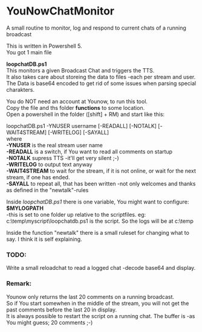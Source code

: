 # YouNowChatMonitor
A small routine to monitor, log and respond to current chats of a running broadcast

This is written in Powershell 5.  
You got 1 main file  

**loopchatDB.ps1**  
This monitors a given Broadcast Chat and triggers the TTS.  
It also takes care about storeing the data to files -each per stream and user.  
The Data is base64 encoded to get rid of some issues when parsing special charakters.  

You do NOT need an account at Younow, to run this tool.  
Copy the file and ths folder **functions** to some location.  
Open a powershell in the folder ([shift] + RM) and start like this:  

loopchatDB.ps1 -YNUSER username [-READALL] [-NOTALK] [-WAIT4STREAM] [-WRITELOG] [-SAYALL]  
where  
**-YNUSER** is the real stream user name  
**-READALL** is a switch, if You want to read all comments on startup  
**-NOTALK** supress TTS -it'll get very silent ;-)  
**-WRITELOG** to output text anyway  
**-WAIT4STREAM** to wait for the stream, if it is not online, or wait for the next stream, if one has ended.  
**-SAYALL** to repeat all, that has been written -not only welcomes and thanks as defined in the "newtalk"-rules

Inside *loopchatDB.ps1* there is one variable, You might want to configure:  
**$MYLOGPATH**  
-this is set to one folder up relative to the scriptfiles. eg: c:\temp\myscript\loopchatdb.ps1 is the script. So the logs will be at c:\temp  

Inside the function "newtalk" there is a small ruleset for changing what to say. I think it is self explaining.  

### TODO:
Write a small reloadchat to read a logged chat -decode base64 and display.  

### Remark:
Younow only returns the last 20 comments on a running broadcast.  
So if You start somewhen in the middle of the stream, you will not get the past comments before the last 20 in display.  
It is always possible to restart the script on a running chat. The buffer is -as You might guess; 20 comments ;-)  


